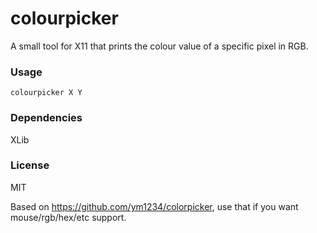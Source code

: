 # colourpicker
A small tool for X11 that prints the colour value of a specific pixel in RGB.

### Usage
`colourpicker X Y`

### Dependencies
XLib

### License
MIT

Based on https://github.com/ym1234/colorpicker, use that if you want mouse/rgb/hex/etc support.
